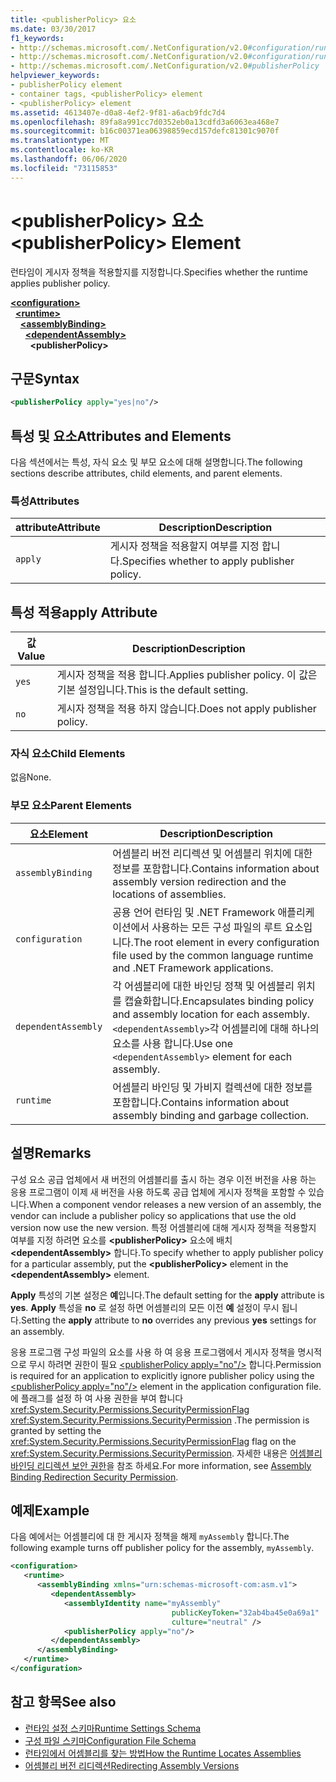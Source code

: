 ```yaml
---
title: <publisherPolicy> 요소
ms.date: 03/30/2017
f1_keywords:
- http://schemas.microsoft.com/.NetConfiguration/v2.0#configuration/runtime/assemblyBinding/publisherPolicy
- http://schemas.microsoft.com/.NetConfiguration/v2.0#configuration/runtime/assemblyBinding/dependentAssembly/publisherPolicy
- http://schemas.microsoft.com/.NetConfiguration/v2.0#publisherPolicy
helpviewer_keywords:
- publisherPolicy element
- container tags, <publisherPolicy> element
- <publisherPolicy> element
ms.assetid: 4613407e-d0a8-4ef2-9f81-a6acb9fdc7d4
ms.openlocfilehash: 89fa8a991cc7d0352eb0a13cdfd3a6063ea468e7
ms.sourcegitcommit: b16c00371ea06398859ecd157defc81301c9070f
ms.translationtype: MT
ms.contentlocale: ko-KR
ms.lasthandoff: 06/06/2020
ms.locfileid: "73115853"
---
```

# <a name="publisherpolicy-element"></a><span data-ttu-id="a90d3-102">\<publisherPolicy> 요소</span><span class="sxs-lookup"><span data-stu-id="a90d3-102">\<publisherPolicy> Element</span></span>
<span data-ttu-id="a90d3-103">런타임이 게시자 정책을 적용할지를 지정합니다.</span><span class="sxs-lookup"><span data-stu-id="a90d3-103">Specifies whether the runtime applies publisher policy.</span></span>  
  
[**\<configuration>**](../configuration-element.md)\
&nbsp;&nbsp;[**\<runtime>**](runtime-element.md)\
&nbsp;&nbsp;&nbsp;&nbsp;[**\<assemblyBinding>**](assemblybinding-element-for-runtime.md)\
&nbsp;&nbsp;&nbsp;&nbsp;&nbsp;&nbsp;[**\<dependentAssembly>**](dependentassembly-element.md)\
&nbsp;&nbsp;&nbsp;&nbsp;&nbsp;&nbsp;&nbsp;&nbsp;**\<publisherPolicy>**  
  
## <a name="syntax"></a><span data-ttu-id="a90d3-104">구문</span><span class="sxs-lookup"><span data-stu-id="a90d3-104">Syntax</span></span>  
  
```xml  
<publisherPolicy apply="yes|no"/>  
```  
  
## <a name="attributes-and-elements"></a><span data-ttu-id="a90d3-105">특성 및 요소</span><span class="sxs-lookup"><span data-stu-id="a90d3-105">Attributes and Elements</span></span>  
 <span data-ttu-id="a90d3-106">다음 섹션에서는 특성, 자식 요소 및 부모 요소에 대해 설명합니다.</span><span class="sxs-lookup"><span data-stu-id="a90d3-106">The following sections describe attributes, child elements, and parent elements.</span></span>  
  
### <a name="attributes"></a><span data-ttu-id="a90d3-107">특성</span><span class="sxs-lookup"><span data-stu-id="a90d3-107">Attributes</span></span>  
  
|<span data-ttu-id="a90d3-108">attribute</span><span class="sxs-lookup"><span data-stu-id="a90d3-108">Attribute</span></span>|<span data-ttu-id="a90d3-109">Description</span><span class="sxs-lookup"><span data-stu-id="a90d3-109">Description</span></span>|  
|---------------|-----------------|  
|`apply`|<span data-ttu-id="a90d3-110">게시자 정책을 적용할지 여부를 지정 합니다.</span><span class="sxs-lookup"><span data-stu-id="a90d3-110">Specifies whether to apply publisher policy.</span></span>|  
  
## <a name="apply-attribute"></a><span data-ttu-id="a90d3-111">특성 적용</span><span class="sxs-lookup"><span data-stu-id="a90d3-111">apply Attribute</span></span>  
  
|<span data-ttu-id="a90d3-112">값</span><span class="sxs-lookup"><span data-stu-id="a90d3-112">Value</span></span>|<span data-ttu-id="a90d3-113">Description</span><span class="sxs-lookup"><span data-stu-id="a90d3-113">Description</span></span>|  
|-----------|-----------------|  
|`yes`|<span data-ttu-id="a90d3-114">게시자 정책을 적용 합니다.</span><span class="sxs-lookup"><span data-stu-id="a90d3-114">Applies publisher policy.</span></span> <span data-ttu-id="a90d3-115">이 값은 기본 설정입니다.</span><span class="sxs-lookup"><span data-stu-id="a90d3-115">This is the default setting.</span></span>|  
|`no`|<span data-ttu-id="a90d3-116">게시자 정책을 적용 하지 않습니다.</span><span class="sxs-lookup"><span data-stu-id="a90d3-116">Does not apply publisher policy.</span></span>|  
  
### <a name="child-elements"></a><span data-ttu-id="a90d3-117">자식 요소</span><span class="sxs-lookup"><span data-stu-id="a90d3-117">Child Elements</span></span>  

<span data-ttu-id="a90d3-118">없음</span><span class="sxs-lookup"><span data-stu-id="a90d3-118">None.</span></span>  
  
### <a name="parent-elements"></a><span data-ttu-id="a90d3-119">부모 요소</span><span class="sxs-lookup"><span data-stu-id="a90d3-119">Parent Elements</span></span>  
  
|<span data-ttu-id="a90d3-120">요소</span><span class="sxs-lookup"><span data-stu-id="a90d3-120">Element</span></span>|<span data-ttu-id="a90d3-121">Description</span><span class="sxs-lookup"><span data-stu-id="a90d3-121">Description</span></span>|  
|-------------|-----------------|  
|`assemblyBinding`|<span data-ttu-id="a90d3-122">어셈블리 버전 리디렉션 및 어셈블리 위치에 대한 정보를 포함합니다.</span><span class="sxs-lookup"><span data-stu-id="a90d3-122">Contains information about assembly version redirection and the locations of assemblies.</span></span>|  
|`configuration`|<span data-ttu-id="a90d3-123">공용 언어 런타임 및 .NET Framework 애플리케이션에서 사용하는 모든 구성 파일의 루트 요소입니다.</span><span class="sxs-lookup"><span data-stu-id="a90d3-123">The root element in every configuration file used by the common language runtime and .NET Framework applications.</span></span>|  
|`dependentAssembly`|<span data-ttu-id="a90d3-124">각 어셈블리에 대한 바인딩 정책 및 어셈블리 위치를 캡슐화합니다.</span><span class="sxs-lookup"><span data-stu-id="a90d3-124">Encapsulates binding policy and assembly location for each assembly.</span></span> <span data-ttu-id="a90d3-125">`<dependentAssembly>`각 어셈블리에 대해 하나의 요소를 사용 합니다.</span><span class="sxs-lookup"><span data-stu-id="a90d3-125">Use one `<dependentAssembly>` element for each assembly.</span></span>|  
|`runtime`|<span data-ttu-id="a90d3-126">어셈블리 바인딩 및 가비지 컬렉션에 대한 정보를 포함합니다.</span><span class="sxs-lookup"><span data-stu-id="a90d3-126">Contains information about assembly binding and garbage collection.</span></span>|  
  
## <a name="remarks"></a><span data-ttu-id="a90d3-127">설명</span><span class="sxs-lookup"><span data-stu-id="a90d3-127">Remarks</span></span>  
 <span data-ttu-id="a90d3-128">구성 요소 공급 업체에서 새 버전의 어셈블리를 출시 하는 경우 이전 버전을 사용 하는 응용 프로그램이 이제 새 버전을 사용 하도록 공급 업체에 게시자 정책을 포함할 수 있습니다.</span><span class="sxs-lookup"><span data-stu-id="a90d3-128">When a component vendor releases a new version of an assembly, the vendor can include a publisher policy so applications that use the old version now use the new version.</span></span> <span data-ttu-id="a90d3-129">특정 어셈블리에 대해 게시자 정책을 적용할지 여부를 지정 하려면 요소를 **\<publisherPolicy>** 요소에 배치 **\<dependentAssembly>** 합니다.</span><span class="sxs-lookup"><span data-stu-id="a90d3-129">To specify whether to apply publisher policy for a particular assembly, put the **\<publisherPolicy>** element in the **\<dependentAssembly>** element.</span></span>  
  
 <span data-ttu-id="a90d3-130">**Apply** 특성의 기본 설정은 **예**입니다.</span><span class="sxs-lookup"><span data-stu-id="a90d3-130">The default setting for the **apply** attribute is **yes**.</span></span> <span data-ttu-id="a90d3-131">**Apply** 특성을 **no** 로 설정 하면 어셈블리의 모든 이전 **예** 설정이 무시 됩니다.</span><span class="sxs-lookup"><span data-stu-id="a90d3-131">Setting the **apply** attribute to **no** overrides any previous **yes** settings for an assembly.</span></span>  
  
 <span data-ttu-id="a90d3-132">응용 프로그램 구성 파일의 요소를 사용 하 여 응용 프로그램에서 게시자 정책을 명시적으로 무시 하려면 권한이 필요 [\<publisherPolicy apply="no"/>](publisherpolicy-element.md) 합니다.</span><span class="sxs-lookup"><span data-stu-id="a90d3-132">Permission is required for an application to explicitly ignore publisher policy using the [\<publisherPolicy apply="no"/>](publisherpolicy-element.md) element in the application configuration file.</span></span> <span data-ttu-id="a90d3-133">에 플래그를 설정 하 여 사용 권한을 부여 합니다 <xref:System.Security.Permissions.SecurityPermissionFlag> <xref:System.Security.Permissions.SecurityPermission> .</span><span class="sxs-lookup"><span data-stu-id="a90d3-133">The permission is granted by setting the <xref:System.Security.Permissions.SecurityPermissionFlag> flag on the <xref:System.Security.Permissions.SecurityPermission>.</span></span> <span data-ttu-id="a90d3-134">자세한 내용은 [어셈블리 바인딩 리디렉션 보안 권한](../../assembly-binding-redirection-security-permission.md)을 참조 하세요.</span><span class="sxs-lookup"><span data-stu-id="a90d3-134">For more information, see [Assembly Binding Redirection Security Permission](../../assembly-binding-redirection-security-permission.md).</span></span>  
  
## <a name="example"></a><span data-ttu-id="a90d3-135">예제</span><span class="sxs-lookup"><span data-stu-id="a90d3-135">Example</span></span>  
 <span data-ttu-id="a90d3-136">다음 예에서는 어셈블리에 대 한 게시자 정책을 해제 `myAssembly` 합니다.</span><span class="sxs-lookup"><span data-stu-id="a90d3-136">The following example turns off publisher policy for the assembly, `myAssembly`.</span></span>  
  
```xml  
<configuration>  
   <runtime>  
      <assemblyBinding xmlns="urn:schemas-microsoft-com:asm.v1">  
         <dependentAssembly>  
            <assemblyIdentity name="myAssembly"  
                                    publicKeyToken="32ab4ba45e0a69a1"  
                                    culture="neutral" />  
            <publisherPolicy apply="no"/>  
         </dependentAssembly>  
      </assemblyBinding>  
   </runtime>  
</configuration>  
```  
  
## <a name="see-also"></a><span data-ttu-id="a90d3-137">참고 항목</span><span class="sxs-lookup"><span data-stu-id="a90d3-137">See also</span></span>

- [<span data-ttu-id="a90d3-138">런타임 설정 스키마</span><span class="sxs-lookup"><span data-stu-id="a90d3-138">Runtime Settings Schema</span></span>](index.md)
- [<span data-ttu-id="a90d3-139">구성 파일 스키마</span><span class="sxs-lookup"><span data-stu-id="a90d3-139">Configuration File Schema</span></span>](../index.md)
- [<span data-ttu-id="a90d3-140">런타임에서 어셈블리를 찾는 방법</span><span class="sxs-lookup"><span data-stu-id="a90d3-140">How the Runtime Locates Assemblies</span></span>](../../../deployment/how-the-runtime-locates-assemblies.md)
- [<span data-ttu-id="a90d3-141">어셈블리 버전 리디렉션</span><span class="sxs-lookup"><span data-stu-id="a90d3-141">Redirecting Assembly Versions</span></span>](../../redirect-assembly-versions.md)
